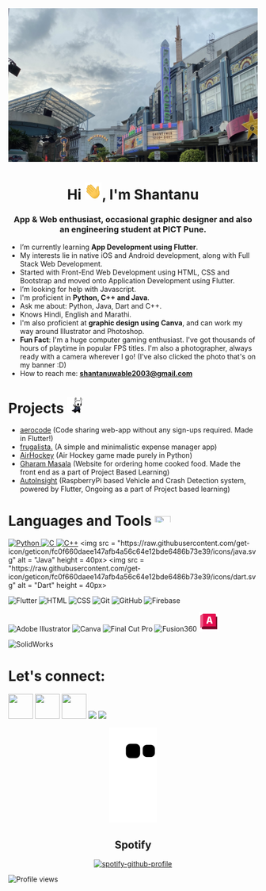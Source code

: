 <div align="center">
<img src="https://raw.githubusercontent.com/shxntanu/shxntanu/main/IMG_3665%202.jpg">
<h1 align="center">Hi <img width="35" src="https://github.com/1999AZZAR/1999AZZAR/blob/main/resources/img/waving.gif">, I'm Shantanu </h1>
<h3 align="center">App & Web enthusiast, occasional graphic designer and also an engineering student at PICT Pune.</h3>
</div>

- I’m currently learning **App Development using Flutter**.
- My interests lie in native iOS and Android development, along with Full Stack Web Development.
- Started with Front-End Web Development using HTML, CSS and Bootstrap and moved onto Application Development using Flutter.
- I’m looking for help with Javascript.
- I'm proficient in **Python, C++ and Java**.
- Ask me about: Python, Java, Dart and C++.
- Knows Hindi, English and Marathi.
- I'm also proficient at **graphic design using Canva**, and can work my way around Illustrator and Photoshop.
- **Fun Fact**: I'm a huge computer gaming enthusiast. I've got thousands of hours of playtime in popular FPS titles. I'm also a photographer, always ready with a camera wherever I go! (I've also clicked the photo that's on my banner :D)
- How to reach me: **shantanuwable2003@gmail.com**

# Projects <img src="https://raw.githubusercontent.com/TanZng/TanZng/master/assets/hollor_knight3.gif" width="32"/>

- <a href="https://github.com/shxntanu/aerocode">aerocode</a> (Code sharing web-app without any sign-ups required. Made in Flutter!)
- <a href="https://github.com/shxntanu/frugalista">frugalista.</a> (A simple and minimalistic expense manager app)
- <a href="https://github.com/shxntanu/air-hockey-pygame">AirHockey</a> (Air Hockey game made purely in Python)
- <a href="https://github.com/shxntanu/Gharam_Masala">Gharam Masala</a> (Website for ordering home cooked food. Made the front end as a part of Project Based Learning)
- <a href="https://github.com/shxntanu/AutoInsight">AutoInsight</a> (RaspberryPi based Vehicle and Crash Detection system, powered by Flutter, Ongoing as a part of Project based learning)

# Languages and Tools <img src = "https://media2.giphy.com/media/QssGEmpkyEOhBCb7e1/giphy.gif?cid=ecf05e47a0n3gi1bfqntqmob8g9aid1oyj2wr3ds3mg700bl&rid=giphy.gif" width = 32px height = 20px>
<a href="https://www.python.org"> <img src = "https://raw.githubusercontent.com/get-icon/geticon/fc0f660daee147afb4a56c64e12bde6486b73e39/icons/python.svg" alt = "Python" height = 40px> </a> 
<a href="https://en.wikipedia.org/wiki/C_(programming_language)"><img src = "https://raw.githubusercontent.com/get-icon/geticon/fc0f660daee147afb4a56c64e12bde6486b73e39/icons/c.svg" alt = "C" height = 40px> </a> 
[<img src = "https://raw.githubusercontent.com/get-icon/geticon/fc0f660daee147afb4a56c64e12bde6486b73e39/icons/c-plusplus.svg" alt = "C++" height = 40px>](https://en.wikipedia.org/wiki/C_(programming_language)) <img src = "https://raw.githubusercontent.com/get-icon/geticon/fc0f660daee147afb4a56c64e12bde6486b73e39/icons/java.svg" alt = "Java" height = 40px> <img src = "https://raw.githubusercontent.com/get-icon/geticon/fc0f660daee147afb4a56c64e12bde6486b73e39/icons/dart.svg" alt = "Dart" height = 40px> 

<img src = "https://raw.githubusercontent.com/get-icon/geticon/fc0f660daee147afb4a56c64e12bde6486b73e39/icons/flutter.svg" alt = "Flutter" height = 40px>   <img src = "https://raw.githubusercontent.com/get-icon/geticon/fc0f660daee147afb4a56c64e12bde6486b73e39/icons/html-5.svg" alt = "HTML" height = 40px>   <img src = "https://raw.githubusercontent.com/get-icon/geticon/fc0f660daee147afb4a56c64e12bde6486b73e39/icons/css-3.svg" alt = "CSS" height = 40px> 
<img src = "https://img.icons8.com/?size=512&id=20906&format=png" alt = "Git" height = 40px> <img src = "https://img.icons8.com/?size=512&id=AZOZNnY73haj&format=png" alt = "GitHub" height = 40px> <img src = "https://img.icons8.com/?size=512&id=62452&format=png" alt = "Firebase" height = 40px>

<img src = "https://raw.githubusercontent.com/get-icon/geticon/fc0f660daee147afb4a56c64e12bde6486b73e39/icons/adobe-illustrator.svg" alt = "Adobe Illustrator" height = 40px> <img src="https://cdn-images-1.medium.com/v2/resize:fit:1200/1*A6kkoOVJVpXPWewg8axc5w.png" alt="Canva" height=40px> <img src="https://upload.wikimedia.org/wikipedia/en/9/9f/2015_Final_Cut_Pro_Logo.png" alt="Final Cut Pro" height=40px>
<img src = "https://images.g2crowd.com/uploads/product/image/large_detail/large_detail_08cbb05caf3271616f7fef03768dfbf5/fusion-360.png" alt = "Fusion360" height = 40px> <img src="https://raw.githubusercontent.com/shxntanu/shxntanu/main/AutCAD%20Logo.png" alt ="AutoCAD" height=40x>

<img src = "https://upload.wikimedia.org/wikipedia/en/thumb/d/d2/SolidWorks_Logo.svg/2880px-SolidWorks_Logo.svg.png" alt = "SolidWorks" height = 40px>

# Let's connect:
<a href="https://instagram.com/shxntanu"><img src="https://upload.wikimedia.org/wikipedia/commons/thumb/a/a5/Instagram_icon.png/2048px-Instagram_icon.png" width="50" height="50"></a>
<a href="https://twitter.com/shxntanu"><img src="https://www.iconpacks.net/icons/2/free-twitter-logo-icon-2429-thumb.png" width="50" height="50"></a>
<a href="https://linkedin.com/in/shxntanu"><img src="https://img.icons8.com/color/512/linkedin.png" width="50" height="50"></a>
<a href="https://open.spotify.com/user/vfslkmx2w9y4qb36bdsi10rx9?si=f4203c314add4f8a"><img src="https://www.freepnglogos.com/uploads/spotify-logo-png/spotify-icon-marilyn-scott-0.png" height=50></a>
<a href="https://www.codechef.com/users/shxntanu"><img src="https://upload.wikimedia.org/wikipedia/en/thumb/7/7b/Codechef%28new%29_logo.svg/2880px-Codechef%28new%29_logo.svg.png" height=50></a>



<div align="center">
 
 ![Snake animation](https://github.com/shxntanu/shxntanu/blob/output/github-contribution-grid-snake.svg)

## Spotify

[![spotify-github-profile](https://spotify-github-profile.vercel.app/api/view?uid=vfslkmx2w9y4qb36bdsi10rx9&cover_image=true&theme=default&show_offline=false&background_color=121212&interchange=false)](https://spotify-github-profile.vercel.app/api/view?uid=vfslkmx2w9y4qb36bdsi10rx9&redirect=true)
</div>

![Profile views](https://gpvc.arturio.dev/shxntanu)

